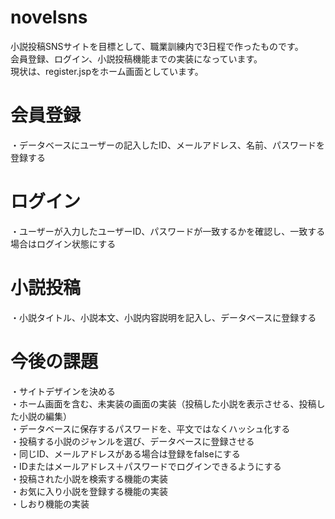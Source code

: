 # novelsns
小説投稿SNSサイトを目標として、職業訓練内で3日程で作ったものです。  
会員登録、ログイン、小説投稿機能までの実装になっています。  
現状は、register.jspをホーム画面としています。  

# 会員登録
・データベースにユーザーの記入したID、メールアドレス、名前、パスワードを登録する  

# ログイン
・ユーザーが入力したユーザーID、パスワードが一致するかを確認し、一致する場合はログイン状態にする  

# 小説投稿
・小説タイトル、小説本文、小説内容説明を記入し、データベースに登録する  

# 今後の課題
・サイトデザインを決める  
・ホーム画面を含む、未実装の画面の実装（投稿した小説を表示させる、投稿した小説の編集）  
・データベースに保存するパスワードを、平文ではなくハッシュ化する  
・投稿する小説のジャンルを選び、データベースに登録させる  
・同じID、メールアドレスがある場合は登録をfalseにする  
・IDまたはメールアドレス＋パスワードでログインできるようにする  
・投稿された小説を検索する機能の実装  
・お気に入り小説を登録する機能の実装  
・しおり機能の実装  

